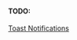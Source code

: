 #### TODO:
<a href="https://www.geeksforgeeks.org/reactjs-toast-notification/">Toast Notifications </a>

